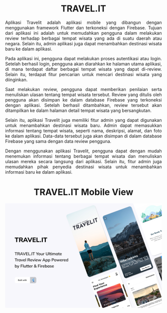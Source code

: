 <div align="center">
  
# TRAVEL.IT
  
</div>

<div align="justify">
Aplikasi Travelit adalah aplikasi mobile yang dibangun dengan menggunakan framework Flutter dan terkoneksi dengan Firebase. Tujuan dari aplikasi ini adalah untuk memudahkan pengguna dalam melakukan review terhadap berbagai tempat wisata yang ada di suatu daerah atau negara. Selain itu, admin aplikasi juga dapat menambahkan destinasi wisata baru ke dalam aplikasi.
  
Pada aplikasi ini, pengguna dapat melakukan proses autentikasi atau login. Setelah berhasil login, pengguna akan diarahkan ke halaman utama aplikasi, di mana terdapat daftar berbagai tempat wisata yang dapat di-review. Selain itu, terdapat fitur pencarian untuk mencari destinasi wisata yang diinginkan.

Saat melakukan review, pengguna dapat memberikan penilaian serta menuliskan ulasan tentang tempat wisata tersebut. Review yang ditulis oleh pengguna akan disimpan ke dalam database Firebase yang terkoneksi dengan aplikasi. Setelah berhasil ditambahkan, review tersebut akan ditampilkan ke dalam halaman detail tempat wisata yang bersangkutan.

Selain itu, aplikasi Travelit juga memiliki fitur admin yang dapat digunakan untuk menambahkan destinasi wisata baru. Admin dapat memasukkan informasi tentang tempat wisata, seperti nama, deskripsi, alamat, dan foto ke dalam aplikasi. Data-data tersebut juga akan disimpan di dalam database Firebase yang sama dengan data review pengguna.

Dengan menggunakan aplikasi Travelit, pengguna dapat dengan mudah menemukan informasi tentang berbagai tempat wisata dan menuliskan ulasan mereka secara langsung dari aplikasi. Selain itu, fitur admin juga memudahkan pihak penyedia destinasi wisata untuk menambahkan informasi baru ke dalam aplikasi.
</div>

<div align="center">
  
# TRAVEL.IT Mobile View
  
</div>
<img src="travelit.png" />
